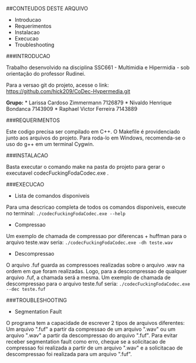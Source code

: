 ##CONTEUDOS DESTE ARQUIVO
   
 * Introducao
 * Requerimentos
 * Instalacao
 * Execucao
 * Troubleshooting


###INTRODUCAO

Trabalho desenvolvido na disciplina SSC661 - Multimidia e Hipermidia - sob orientação do professor Rudinei.

Para a versao git do projeto, acesse o link:
https://github.com/hick209/CoDec-Hypermedia.git


 **Grupo:**
	* Larissa Cardoso Zimmermann 	7126879
	* Nivaldo Henrique Bondanca	7143909
	* Raphael Victor Ferreira	7143889


###REQUERIMENTOS

Este codigo precisa ser compilado em C++. O Makefile é providenciado junto aos arquivos do projeto.
Para roda-lo em Windows, recomenda-se o uso do g++ em um terminal Cygwin.


###INSTALACAO

Basta executar o comando make na pasta do projeto para gerar o executavel codecFuckingFodaCodec.exe .


###EXECUCAO

* Lista de comandos disponiveis

Para uma descricao completa de todos os comandos disponiveis, execute no terminal:
	`./codecFuckingFodaCodec.exe --help`


* Compressao

Um exemplo de chamada de compressao por diferencas + huffman para o arquivo teste.wav seria:
	`./codecFuckingFodaCodec.exe -dh teste.wav`


* Descompressao 

O arquivo .fuf guarda as compressoes realizadas sobre o arquivo .wav na ordem em que foram realizadas. Logo, para a descompressao de qualquer arquivo .fuf, a chamada será a mesma. Um exemplo de chamada de descompressao para o arquivo teste.fuf seria:
	`./codecFuckingFodaCodec.exe --dec teste.fuf`


###TROUBLESHOOTING

* Segmentation Fault

O programa tem a capacidade de escrever 2 tipos de arquivos diferentes: Um arquivo ".fuf" a partir da compressao de um arquivo ".wav" ou um arquivo ".wav" a partir da descompressao do arquivo ".fuf". Para evitar receber segmentation fault como erro, cheque se a solicitacao de compressao foi realizada a partir de um arquivo ".wav" e a solicitacao de descompressao foi realizada para um arquivo ".fuf".
